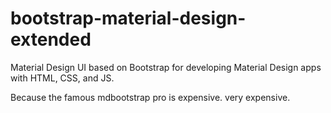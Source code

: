 # bootstrap-material-design-extended
Material Design UI based on Bootstrap for developing Material Design apps with HTML, CSS, and JS.

Because the famous mdbootstrap pro is expensive. very expensive.
